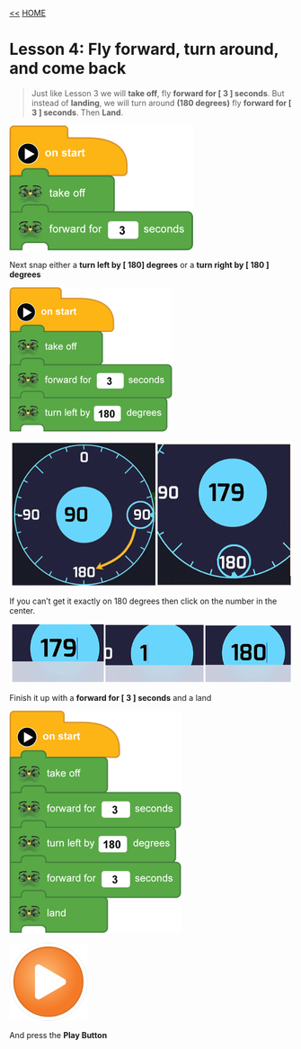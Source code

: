[<<](08-lesson-3-flying-forward.md)  [HOME](https://github.com/drjonesy/ParrotDrone_Airborne_CodingWithTynker)
# Lesson 4: Fly forward, turn around, and come back

> Just like Lesson 3 we will **take off**, fly **forward for [ 3 ] seconds**. But instead of **landing**, we will turn around **(180 degrees)** fly **forward for [ 3 ] seconds**. Then **Land**. 

![](images/09-L4-step1.png)

Next snap either a **turn left by [ 180] degrees**
or a **turn right by [ 180 ] degrees**

![](images/09-L4-step2-1.png)

![](images/09-L4-step2-2.png)

If you can’t get it exactly on 180 degrees then click on the number in the center.

![](images/09-L4-step2-3.png)

Finish it up with a **forward for [ 3 ] seconds** and a land

![](images/09-L4-step3-finish.png)

![](images/06-L01-playBtn.png)

And press the **Play Button**
